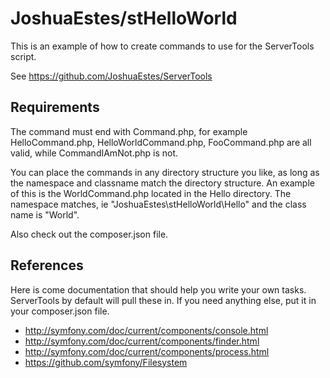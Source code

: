 JoshuaEstes/stHelloWorld
========================

This is an example of how to create commands to use for the ServerTools
script.

See https://github.com/JoshuaEstes/ServerTools

Requirements
------------

The command must end with Command.php, for example HelloCommand.php, HelloWorldCommand.php, FooCommand.php
are all valid, while CommandIAmNot.php is not.

You can place the commands in any directory structure you like, as long as the namespace and classname
match the directory structure. An example of this is the WorldCommand.php located in the Hello
directory. The namespace matches, ie "JoshuaEstes\stHelloWorld\Hello" and the class name is "World".

Also check out the composer.json file.

References
----------

Here is come documentation that should help you write your own tasks. ServerTools by default will
pull these in. If you need anything else, put it in your composer.json file.

  * http://symfony.com/doc/current/components/console.html
  * http://symfony.com/doc/current/components/finder.html
  * http://symfony.com/doc/current/components/process.html
  * https://github.com/symfony/Filesystem
